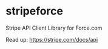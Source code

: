 stripeforce
===========

Stripe API Client Library for Force.com

Read up: https://stripe.com/docs/api
